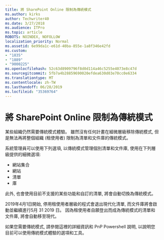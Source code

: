 ```yaml
---
title: 將 SharePoint Online 限制為傳統模式
ms.author: kirks
author: Techwriter40
ms.date: 3/27/2018
ms.audience: ITPro
ms.topic: article
ROBOTS: NOINDEX, NOFOLLOW
localization_priority: Normal
ms.assetid: 6e99da1c-e61d-40ba-855e-1a8f346e42fd
ms.custom:
- "1835"
- "1889"
- "9000225"
ms.openlocfilehash: 52c63d8909796f8d0d114a46c5255e4073e8c47d
ms.sourcegitcommit: 5fb7a4b28859690020efdea630d03e70cc0e6334
ms.translationtype: MT
ms.contentlocale: zh-TW
ms.lasthandoff: 06/28/2019
ms.locfileid: "35369764"
---
```

# <a name="restrict-sharepoint-online-to-classic-mode"></a>將 SharePoint Online 限制為傳統模式

某些組織仍然需要傳統模式體驗。 雖然沒有任何計畫在細微層級移除傳統模式, 但是無法再將整個組織 (租使用者) 限制為清單和文件庫的傳統模式。

系統管理員可以使用下列選項, 以傳統模式管理個別清單和文件庫, 使用在下列層級提供的細微選項:

- 網站集合
- 網站
- 清單
- 庫

此外, 也會使用目前不支援的某些功能和自訂的清單, 將會自動切換為傳統模式。

2019年4月1日開始, 停用租使用者層級的程式會退出現代化清單, 而文件庫將會啟動並繼續進行5月 31 2019 日。  因為租使用者自願登出而成為傳統模式的清單和文件庫, 將會自動移至現代。

如果您需要傳統模式, 請參閱這裡[](https://techcommunity.microsoft.com/t5/Microsoft-SharePoint-Blog/Delivering-SharePoint-modern-experiences/ba-p/315023)的詳細資訊和 PnP [](https://docs.microsoft.com/sharepoint/dev/transform/modernize-userinterface-lists-and-libraries-optout) Powershell 說明, 以說明您目前可以使用傳統模式體驗的選項和工具。
